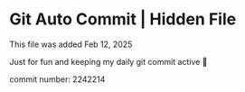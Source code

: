 # Git Auto Commit | Hidden File

This file was added Feb 12, 2025

Just for fun and keeping my daily git commit active 🤪

commit number: 2242214
